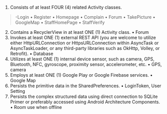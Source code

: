 1.	Consists of at least FOUR (4) related Activity classes.
>-Login
•	Register
•	Homepage
•	Complain
•	Forum
•	TakePicture
•	GoogleMap
•	StaffHomePage
•	StaffVerify
2.	Contains a RecyclerView in at least ONE (1) Activity class.
•	Forum
3.	Invokes at least ONE (1) external REST API (you are welcome to utilize either HttpURLConnection or HttpsURLConnection within AsyncTask or AsyncTaskLoader, or any third-party libraries such as OkHttp, Volley, or Retrofit).
•	Database
4.	Utilizes at least ONE (1) internal device sensor, such as camera, GPS, Bluetooth, NFC, gyroscope, proximity sensor, accelerometer, etc.
•	GPS, camera
5.	Employs at least ONE (1) Google Play or Google Firebase services.
•	Google Map
6.	Persists the primitive data in the SharedPreferences.
•	LoginToken, User Setting
7.	Persists the complex structured data using direct connection to SQLite Primer or preferably accessed using Android Architecture Components.
•	Room use when offline

